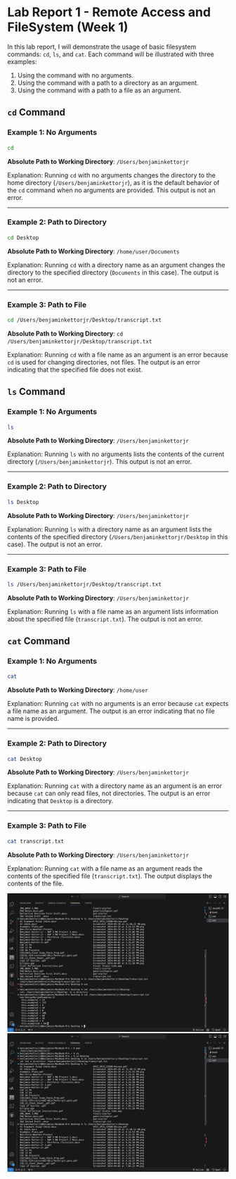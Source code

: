 # Lab Report 1 - Remote Access and FileSystem (Week 1)

In this lab report, I will demonstrate the usage of basic filesystem commands: `cd`, `ls`, and `cat`. Each command will be illustrated with three examples:

1. Using the command with no arguments.
2. Using the command with a path to a directory as an argument.
3. Using the command with a path to a file as an argument.

## `cd` Command

### Example 1: No Arguments

```bash
cd
```

**Absolute Path to Working Directory**: `/Users/benjaminkettorjr`

Explanation: Running `cd` with no arguments changes the directory to the home directory (`/Users/benjaminkettorjr`), as it is the default behavior of the `cd` command when no arguments are provided. This output is not an error.

---

### Example 2: Path to Directory

```bash
cd Desktop
```

**Absolute Path to Working Directory**: `/home/user/Documents`

Explanation: Running `cd` with a directory name as an argument changes the directory to the specified directory (`Documents` in this case). The output is not an error.

---

### Example 3: Path to File

```bash
cd /Users/benjaminkettorjr/Desktop/transcript.txt
```

**Absolute Path to Working Directory**: `cd /Users/benjaminkettorjr/Desktop/transcript.txt`

Explanation: Running `cd` with a file name as an argument is an error because `cd` is used for changing directories, not files. The output is an error indicating that the specified file does not exist.

## `ls` Command

### Example 1: No Arguments

```bash
ls
```

**Absolute Path to Working Directory**: `/Users/benjaminkettorjr`

Explanation: Running `ls` with no arguments lists the contents of the current directory (`/Users/benjaminkettorjr`). This output is not an error.

---

### Example 2: Path to Directory

```bash
ls Desktop
```

**Absolute Path to Working Directory**: `/Users/benjaminkettorjr`

Explanation: Running `ls` with a directory name as an argument lists the contents of the specified directory (`/Users/benjaminkettorjr/Desktop` in this case). The output is not an error.

---

### Example 3: Path to File

```bash
ls /Users/benjaminkettorjr/Desktop/transcript.txt
```

**Absolute Path to Working Directory**: `/Users/benjaminkettorjr`

Explanation: Running `ls` with a file name as an argument lists information about the specified file (`transcript.txt`). The output is not an error.

## `cat` Command

### Example 1: No Arguments

```bash
cat
```

**Absolute Path to Working Directory**: `/home/user`

Explanation: Running `cat` with no arguments is an error because `cat` expects a file name as an argument. The output is an error indicating that no file name is provided.

---

### Example 2: Path to Directory

```bash
cat Desktop
```

**Absolute Path to Working Directory**: `/Users/benjaminkettorjr`

Explanation: Running `cat` with a directory name as an argument is an error because `cat` can only read files, not directories. The output is an error indicating that `Desktop` is a directory.

---

### Example 3: Path to File

```bash
cat transcript.txt
```

**Absolute Path to Working Directory**: `/Users/benjaminkettorjr`

Explanation: Running `cat` with a file name as an argument reads the contents of the specified file (`transcript.txt`). The output displays the contents of the file.


![Screenshot](Screenshot2.png)
![Screenshot](Screenshot1.png)



